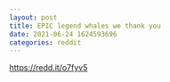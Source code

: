 ```yaml
--- 
layout: post 
title: EPIC legend whales we thank you 
date: 2021-06-24 1624593696 
categories: reddit 
--- 
```

https://redd.it/o7fyv5